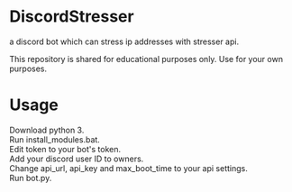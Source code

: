 # DiscordStresser
a discord bot which can stress ip addresses with stresser api.

This repository is shared for educational purposes only. Use for your own purposes.

# Usage
Download python 3. <br>
Run install_modules.bat. <br>
Edit token to your bot's token. <br>
Add your discord user ID to owners. <br>
Change api_url, api_key and max_boot_time to your api settings. <br>
Run bot.py. <br>
